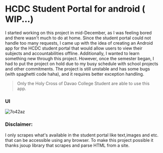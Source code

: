 # HCDC Student Portal for android ( WIP...)
I started working on this project in mid-December, as I was feeling bored and there wasn't much to do at home. Since the student portal could not handle too many requests, I came up with the idea of creating an Android app for the HCDC student portal that would allow users to view their subjects and accountabilities offline. Additionally, I wanted to learn something new through this project. However, once the semester began, I had to put the project on hold due to my busy schedule with school projects and other commitments. The project is still unstable and has some bugs (with spaghetti code haha), and it requires better exception handling.

> Only the Holy Cross of Davao College Student are able to use this app.

### UI
![7o42az](https://github.com/Jerson2000/HCDC_Portal/assets/78902475/f1e2d849-0c26-4468-90fc-42655909948a)

<!-- 
### 
> DISPLAY
> * Dashboard
> * Grade
> * Enrollment History
> * Accountabilities


### Library Use
> * JSOUP
> * Okhttp
> * Room 
> * RxJava
> * Navigation
> * Scalable Unit ( dp and sp ) -->

### Disclaimer:
I only scrapes what's available in the student portal like text,images and etc. that can be accessible using any browser. To make this project possible it thanks jsoup library that scrapes and parse HTML from a site.
 
